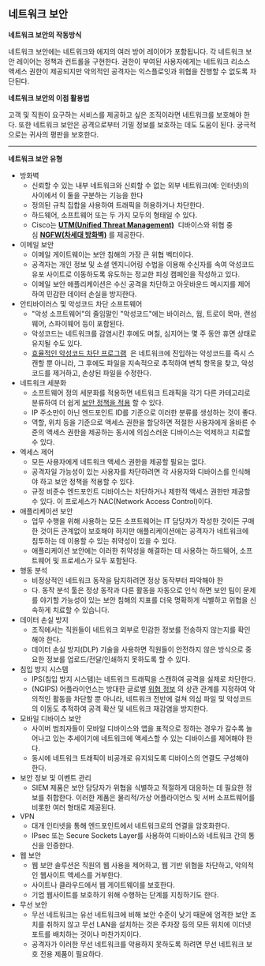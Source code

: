 ## 네트워크 보안

**네트워크 보안의 작동방식**

네트워크 보안에는 네트워크와 에지의 여러 방어 레이어가 포함됩니다. 각 네트워크 보안 레이어는 정책과 컨트롤을 구현한다. 권한이 부여된 사용자에게는 네트워크 리소스 액세스 권한이 제공되지만 악의적인 공격자는 익스플로잇과 위협을 진행할 수 없도록 차단된다.

**네트워크 보안의 이점 활용법**

고객 및 직원이 요구하는 서비스를 제공하고 싶은 조직이라면 네트워크를 보호해야 한다. 또한 네트워크 보안은 공격으로부터 기밀 정보를 보호하는 데도 도움이 된다. 궁극적으로는 귀사의 평판을 보호한다.

---

**네트워크 보안 유형**

- 방화벽
    - 신뢰할 수 있는 내부 네트워크와 신뢰할 수 없는 외부 네트워크(예: 인터넷)의 사이에서 이 둘을 구분하는 기능을 한다
    - 정의된 규칙 집합을 사용하여 트래픽을 허용하거나 차단한다.
    - 하드웨어, 소프트웨어 또는 두 가지 모두의 형태일 수 있다.
    - Cisco는 **[UTM(Unified Threat Management)](https://meraki.cisco.com/products/appliances?DTID=odicdc000132&CCID=cc000828)**
     디바이스와 위협 중심 [**NGFW(차세대 방화벽)**](https://www.cisco.com/c/ko_kr/products/security/firewalls/index.html)
    를 제공한다.
- 이메일 보안
    - 이메일 게이트웨이는 보안 침해의 가장 큰 위협 벡터이다.
    - 공격자는 개인 정보 및 소셜 엔지니어링 수법을 이용해 수신자를 속여 악성코드 유포 사이트로 이동하도록 유도하는 정교한 피싱 캠페인을 작성하고 있다.
    - 이메일 보안 애플리케이션은 수신 공격을 차단하고 아웃바운드 메시지를 제어하여 민감한 데이터 손실을 방지한다.
- 안티바이러스 및 악성코드 차단 소프트웨어
    - "악성 소프트웨어"의 줄임말인 "악성코드"에는 바이러스, 웜, 트로이 목마, 랜섬웨어, 스파이웨어 등이 포함된다.
    - 악성코드는 네트워크를 감염시킨 후에도 며칠, 심지어는 몇 주 동안 휴면 상태로 유지될 수도 있다.
    - [효율적인 악성코드 차단 프로그램](https://www.cisco.com/c/en/us/products/security/amp-for-endpoints/best-antivirus-strategy.html?DTID=odicdc000132&CCID=cc000828)
     은 네트워크에 진입하는 악성코드를 즉시 스캔할 뿐 아니라, 그 후에도 파일을 지속적으로 추적하여 변칙 항목을 찾고, 악성코드를 제거하고, 손상된 파일을 수정한다.
- 네트워크 세분화
    - 소프트웨어 정의 세분화를 적용하면 네트워크 트래픽을 각기 다른 카테고리로 분류하여 더 쉽게 [보안 정책을 적용](https://www.cisco.com/c/en/us/products/security/what-is-network-security-policy-management.html?DTID=odicdc000132&CCID=cc000828) 할 수 있다.
    - IP 주소만이 아닌 엔드포인트 ID를 기준으로 이러한 분류를 생성하는 것이 좋다.
    - 역할, 위치 등을 기준으로 액세스 권한을 할당하면 적절한 사용자에게 올바른 수준의 액세스 권한을 제공하는 동시에 의심스러운 디바이스는 억제하고 치료할 수 있다.
- 엑세스 제어
    - 모든 사용자에게 네트워크 액세스 권한을 제공할 필요는 없다.
    - 공격자일 가능성이 있는 사용자를 차단하려면 각 사용자와 디바이스를 인식해야 하고 보안 정책을 적용할 수 있다.
    - 규정 비준수 엔드포인트 디바이스는 차단하거나 제한적 액세스 권한만 제공할 수 있다. 이 프로세스가 NAC(Network Access Control)이다.
- 애플리케이션 보안
    - 업무 수행을 위해 사용하는 모든 소프트웨어는 IT 담당자가 작성한 것이든 구매한 것이든 관계없이 보호해야 하지만 애플리케이션에는 공격자가 네트워크에 침투하는 데 이용할 수 있는 취약성이 있을 수 있다.
    - 애플리케이션 보안에는 이러한 취약성을 해결하는 데 사용하는 하드웨어, 소프트웨어 및 프로세스가 모두 포함된다.
- 행동 분석
    - 비정상적인 네트워크 동작을 탐지하려면 정상 동작부터 파악해야 한
    - 다. 동작 분석 툴은 정상 동작과 다른 활동을 자동으로 인식 하면 보안 팀이 문제를 야기할 가능성이 있는 보안 침해의 지표를 더욱 명확하게 식별하고 위협을 신속하게 치료할 수 있습니다.
- 데이터 손실 방지
    - 조직에서는 직원들이 네트워크 외부로 민감한 정보를 전송하지 않는지를 확인해야 한다.
    - 데이터 손실 방지(DLP) 기술을 사용하면 직원들이 안전하지 않은 방식으로 중요한 정보를 업로드/전달/인쇄하지 못하도록 할 수 있다.
- 침입 방지 시스템
    - IPS(침입 방지 시스템)는 네트워크 트래픽을 스캔하여 공격을 실제로 차단한다.
    - (NGIPS) 어플라이언스는 방대한 글로벌 [위협 정보](https://www.cisco.com/c/en/us/products/security/what-is-cyber-threat-intelligence.html?DTID=odicdc000132&CCID=cc000828) 의 상관 관계를 지정하여 악의적인 활동을 차단할 뿐 아니라, 네트워크 전반에 걸쳐 의심 파일 및 악성코드의 이동도 추적하여 공격 확산 및 네트워크 재감염을 방지한다.
- 모바일 디바이스 보안
    - 사이버 범죄자들이 모바일 디바이스와 앱을 표적으로 정하는 경우가 갈수록 늘어나고 있는 추세이기에 네트워크에 액세스할 수 있는 디바이스를 제어해야 한다.
    - 동시에 네트워크 트래픽이 비공개로 유지되도록 디바이스의 연결도 구성해야 한다.
- 보안 정보 및 이벤트 관리
    - SIEM 제품은 보안 담당자가 위협을 식별하고 적절하게 대응하는 데 필요한 정보를 취합한다. 이러한 제품은 물리적/가상 어플라이언스 및 서버 소프트웨어를 비롯한 여러 형태로 제공된다.
- VPN
    - 대개 인터넷을 통해 엔드포인트에서 네트워크로의 연결을 암호화한다.
    - IPsec 또는 Secure Sockets Layer를 사용하여 디바이스와 네트워크 간의 통신을 인증한다.
- 웹 보안
    - 웹 보안 솔루션은 직원의 웹 사용을 제어하고, 웹 기반 위협을 차단하고, 악의적인 웹사이트 액세스를 거부한다.
    - 사이트나 클라우드에서 웹 게이트웨이를 보호한다.
    - 기업 웹사이트를 보호하기 위해 수행하는 단계를 지칭하기도 한다.
- 무선 보안
    - 무선 네트워크는 유선 네트워크에 비해 보안 수준이 낮기 때문에 엄격한 보안 조치를 취하지 않고 무선 LAN을 설치하는 것은 주차장 등의 모든 위치에 이더넷 포트를 배치하는 것이나 마찬가지이다.
    - 공격자가 이러한 무선 네트워크를 악용하지 못하도록 하려면 무선 네트워크 보호 전용 제품이 필요하다.